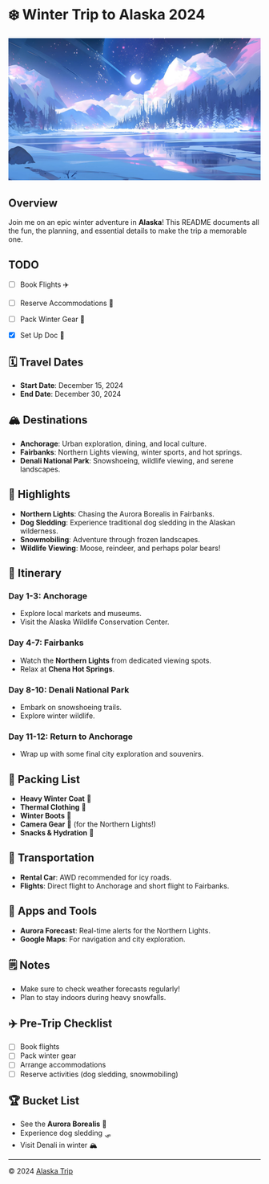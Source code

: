 # ❄️ Winter Trip to Alaska 2024
![WOW!](images/head.jpg)
## Overview
Join me on an epic winter adventure in **Alaska**! This README documents all the fun, the planning, and essential details to make the trip a memorable one.

## TODO
- [ ] Book Flights ✈️
- [ ] Reserve Accommodations 🏨
- [ ] Pack Winter Gear 🧥
- [x] Set Up Doc 📝


## 🗓️ Travel Dates
- **Start Date**: December 15, 2024
- **End Date**: December 30, 2024

## 🏔️ Destinations
- **Anchorage**: Urban exploration, dining, and local culture.
- **Fairbanks**: Northern Lights viewing, winter sports, and hot springs.
- **Denali National Park**: Snowshoeing, wildlife viewing, and serene landscapes.

## 🌟 Highlights
- **Northern Lights**: Chasing the Aurora Borealis in Fairbanks.
- **Dog Sledding**: Experience traditional dog sledding in the Alaskan wilderness.
- **Snowmobiling**: Adventure through frozen landscapes.
- **Wildlife Viewing**: Moose, reindeer, and perhaps polar bears!

## 📅 Itinerary
### Day 1-3: Anchorage
- Explore local markets and museums.
- Visit the Alaska Wildlife Conservation Center.
  
### Day 4-7: Fairbanks
- Watch the **Northern Lights** from dedicated viewing spots.
- Relax at **Chena Hot Springs**.
  
### Day 8-10: Denali National Park
- Embark on snowshoeing trails.
- Explore winter wildlife.

### Day 11-12: Return to Anchorage
- Wrap up with some final city exploration and souvenirs.

## 🧳 Packing List
- **Heavy Winter Coat** 🧥
- **Thermal Clothing** 🧣
- **Winter Boots** 👢
- **Camera Gear** 📸 (for the Northern Lights!)
- **Snacks & Hydration** 🥤

## 🚗 Transportation
- **Rental Car**: AWD recommended for icy roads.
- **Flights**: Direct flight to Anchorage and short flight to Fairbanks.

## 📱 Apps and Tools
- **Aurora Forecast**: Real-time alerts for the Northern Lights.
- **Google Maps**: For navigation and city exploration.
  
## 🗒️ Notes
- Make sure to check weather forecasts regularly!
- Plan to stay indoors during heavy snowfalls.

## ✈️ Pre-Trip Checklist
- [ ] Book flights
- [ ] Pack winter gear
- [ ] Arrange accommodations
- [ ] Reserve activities (dog sledding, snowmobiling)

## 🏆 Bucket List
- See the **Aurora Borealis** 🌌
- Experience dog sledding 🛷
- Visit Denali in winter 🏔️

---

© 2024 [Alaska Trip](https://github.com/mercerzhou/Alaska-Trip)

